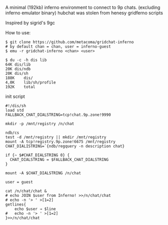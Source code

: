 A minimal (192kb) inferno environment to connect to 9p chats. (excluding inferno emulator binary)
hubchat was stolen from henesy gridferno scripts

Inspired by sigrid's 9gc

How to use: 
```
$ git clone https://github.com/metacoma/gridchat-inferno
# by default chan = chan, user = inferno-guest
$ emu -r gridchat-inferno <chan> <user>
```

```
$ du -c -h dis lib
64K	dis/lib
20K	dis/ndb
20K	dis/sh
188K	dis/
4,0K	lib/sh/profile
192K	total
```

init script
```shell
#!/dis/sh
load std
FALLBACK_CHAT_DIALSTRING=tcp!chat.9p.zone!9990

mkdir -p /mnt/registry /n/chat

ndb/cs
test -d /mnt/registry || mkdir /mnt/registry
mount -A tcp!registry.9p.zone!6675 /mnt/registry
CHAT_DIALISTRING=`{ndb/regquery -n description chat}

if {~ $#CHAT_DIALSTRING 0} {
  CHAT_DIALSTRING = $FALLBACK_CHAT_DIALSTRING
}

mount -A $CHAT_DIALSTRING /n/chat

user = guest

cat /n/chat/chat &
# echo JOIN $user from Inferno! >>/n/chat/chat
# echo -n '> ' >[1=2]
getlines{
	echo $user → $line
#	echo -n '> ' >[1=2]
}>>/n/chat/chat
```

